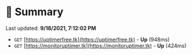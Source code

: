 # 📖 Summary
Last updated: **9/18/2021, 7:12:02 PM**

- `GET` [https://uptimerfree.tk](https://uptimerfree.tk) - **Up** (948ms)
- `GET` [https://monitoruptimer.tk](https://monitoruptimer.tk) - **Up** (424ms)
